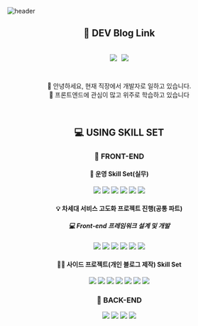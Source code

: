![header](https://capsule-render.vercel.app/api?type=wave&color=gradient&customColorList=0,2,2,5,30&height=350&section=header&text=Welcome%20To%20Hippo%20DEV&fontSize=50)

## <p align="center">🚕 DEV Blog Link</p>

<div style="display: flex; gap: 10px; width: 100%; justify-content: center; align-content: center;" align="center">
<p><a href="https://jjou33.github.io/" target="_blank"><img src="https://img.shields.io/badge/이전 개발 블로그(X)-E34F26?style=for-the-badge&logo=이미지 이름&logoColor=white"/></a>
</p>
<p><a href="https://hippo-dev.vercel.app/" target="_blank"><img src="https://img.shields.io/badge/신규 개발 블로그-1572B6?style=for-the-badge&logo=이미지 이름&logoColor=white"/></a>
</p>
</div>

<br>
<p align="center">🙋 안녕하세요, 현재 직장에서 개발자로 일하고 있습니다.<br> 📝 프론트엔드에 관심이 많고 위주로 학습하고 있습니다  </p>
<br>

## <p align="center">💻 USING SKILL SET</p>

### <p align="center">📗 FRONT-END</p>

#### <p align="center">📝 운영 Skill Set(실무)</p>
<p align="center">
<img src="https://img.shields.io/badge/Javscript-F7DF1E?style=for-the-badge&logo=JavaScript&logoColor=white"/>
<img src="https://img.shields.io/badge/HTML-E34F26?style=for-the-badge&logo=HTML5&logoColor=white"/>
<img src="https://img.shields.io/badge/CSS-1572B6?style=for-the-badge&logo=CSS3&logoColor=white"/>
<img src="https://img.shields.io/badge/Vue2-4FC08D?style=for-the-badge&logo=Vue.js&logoColor=white"/>
<img src="https://img.shields.io/badge/Webpack-8DD6F9?style=for-the-badge&logo=Webpack&logoColor=white"/>
<img src="https://img.shields.io/badge/Babel-F9DC3E?style=for-the-badge&logo=Babel&logoColor=white"/>
</p>

#### <p align="center">💡 차세대 서비스 고도화 프로젝트 진행(공통 파트)</p>
##### <p align="center">💻 Front-end 프레임워크 설계 및 개발</p>
<p align="center">
<img src="https://img.shields.io/badge/Vue3(Composition API)-4FC08D?style=for-the-badge&logo=Vue.js&logoColor=white"/>
<img src="https://img.shields.io/badge/TypeScript-3178C6?style=for-the-badge&logo=TypeScript&logoColor=white"/>
<img src="https://img.shields.io/badge/Vite-646CFF?style=for-the-badge&logo=Vite&logoColor=white"/>
<img src="https://img.shields.io/badge/TSLint-4B32C3?style=for-the-badge&logo=ESLint&logoColor=white"/>
<img src="https://img.shields.io/badge/Prettier-ED1C24?style=for-the-badge&logo=Prettier&logoColor=white"/>
<img src="https://img.shields.io/badge/pnpm-F69220?style=for-the-badge&logo=pnpm&logoColor=white"/>

#### <p align="center"> 👨‍💻 사이드 프로젝트(개인 블로그 제작) Skill Set</p>
<p align="center">
<img src="https://img.shields.io/badge/React-61DAFB?style=for-the-badge&logo=React&logoColor=white"/>
<img src="https://img.shields.io/badge/TypeScript-3178C6?style=for-the-badge&logo=TypeScript&logoColor=white"/>
<img src="https://img.shields.io/badge/Gatsby-663399?style=for-the-badge&logo=Gatsby&logoColor=white"/>
<img src="https://img.shields.io/badge/Emotion-F43059?style=for-the-badge&logo=CSS Wizardry&logoColor=white"/>

<img src="https://img.shields.io/badge/TSLint-4B32C3?style=for-the-badge&logo=ESLint&logoColor=white"/>
<img src="https://img.shields.io/badge/Prettier-ED1C24?style=for-the-badge&logo=Prettier&logoColor=white"/>
<img src="https://img.shields.io/badge/pnpm-F69220?style=for-the-badge&logo=pnpm&logoColor=white"/>
</p>

### <p align="center">📒 BACK-END</p>

<p align="center">
<img src="https://img.shields.io/badge/Java-1C9AD6?style=for-the-badge&logo=Java&logoColor=red"/>
<img src="https://img.shields.io/badge/Struts Frame Work-18A497?style=for-the-badge&logo=Framework7&logoColor=white"/>
<img src="https://img.shields.io/badge/Oracle-F80000?style=for-the-badge&logo=Oracle&logoColor=white"/>
<img src="https://img.shields.io/badge/실무-8669AE?style=for-the-badge"/> 
<br>

<br>

</p>
<br><br>
